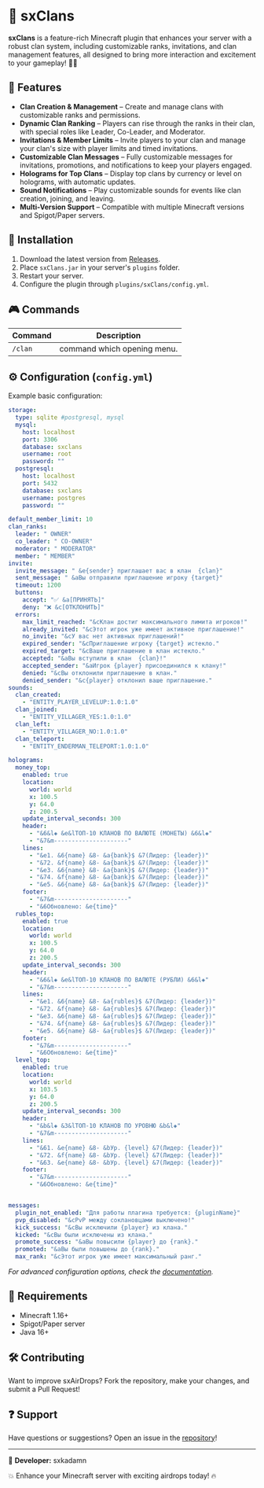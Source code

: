 # 🌟 sxClans

**sxClans** is a feature-rich Minecraft plugin that enhances your server with a robust clan system, including customizable ranks, invitations, and clan management features, all designed to bring more interaction and excitement to your gameplay! 🏰👑

## 🚀 Features

- **Clan Creation & Management** – Create and manage clans with customizable ranks and permissions.
- **Dynamic Clan Ranking** – Players can rise through the ranks in their clan, with special roles like Leader, Co-Leader, and Moderator.
- **Invitations & Member Limits** – Invite players to your clan and manage your clan's size with player limits and timed invitations.
- **Customizable Clan Messages** – Fully customizable messages for invitations, promotions, and notifications to keep your players engaged.
- **Holograms for Top Clans** – Display top clans by currency or level on holograms, with automatic updates.
- **Sound Notifications** – Play customizable sounds for events like clan creation, joining, and leaving.
- **Multi-Version Support** – Compatible with multiple Minecraft versions and Spigot/Paper servers.

## 👥 Installation

1. Download the latest version from [Releases](https://github.com/sxkadamn/sxClans/releases).
2. Place `sxClans.jar` in your server's `plugins` folder.
3. Restart your server.
4. Configure the plugin through `plugins/sxClans/config.yml`.

## 🎮 Commands  

| Command                      | Description                                   |  
|------------------------------|-----------------------------------------------|  
| `/clan`           | command which opening menu.       |  
## ⚙️ Configuration (`config.yml`)  

Example basic configuration:  

```yaml
storage:
  type: sqlite #postgresql, mysql
  mysql:
    host: localhost
    port: 3306
    database: sxclans
    username: root
    password: ""
  postgresql:
    host: localhost
    port: 5432
    database: sxclans
    username: postgres
    password: ""

default_member_limit: 10
clan_ranks:
  leader: " OWNER"
  co_leader: " CO-OWNER"
  moderator: " MODERATOR"
  member: " MEMBER"
invite:
  invite_message: " &e{sender} приглашает вас в клан  {clan}"
  sent_message: " &aВы отправили приглашение игроку {target}"
  timeout: 1200
  buttons:
    accept: "✅ &a[ПРИНЯТЬ]"
    deny: "❌ &c[ОТКЛОНИТЬ]"
  errors:
    max_limit_reached: "&cКлан достиг максимального лимита игроков!"
    already_invited: "&cЭтот игрок уже имеет активное приглашение!"
    no_invite: "&cУ вас нет активных приглашений!"
    expired_sender: "&cПриглашение игроку {target} истекло."
    expired_target: "&cВаше приглашение в клан истекло."
    accepted: "&aВы вступили в клан  {clan}!"
    accepted_sender: "&aИгрок {player} присоединился к клану!"
    denied: "&cВы отклонили приглашение в клан."
    denied_sender: "&c{player} отклонил ваше приглашение."
sounds:
  clan_created:
    - "ENTITY_PLAYER_LEVELUP:1.0:1.0"
  clan_joined:
    - "ENTITY_VILLAGER_YES:1.0:1.0"
  clan_left:
    - "ENTITY_VILLAGER_NO:1.0:1.0"
  clan_teleport:
    - "ENTITY_ENDERMAN_TELEPORT:1.0:1.0"

holograms:
  money_top:
    enabled: true
    location:
      world: world
      x: 100.5
      y: 64.0
      z: 200.5
    update_interval_seconds: 300
    header:
      - "&6&l◈ &e&lТОП-10 КЛАНОВ ПО ВАЛЮТЕ (МОНЕТЫ) &6&l◈"
      - "&7&m---------------------"
    lines:
      - "&e1. &6{name} &8- &a{bank}$ &7(Лидер: {leader})"
      - "&72. &f{name} &8- &a{bank}$ &7(Лидер: {leader})"
      - "&e3. &6{name} &8- &a{bank}$ &7(Лидер: {leader})"
      - "&74. &f{name} &8- &a{bank}$ &7(Лидер: {leader})"
      - "&e5. &6{name} &8- &a{bank}$ &7(Лидер: {leader})"
    footer:
      - "&7&m---------------------"
      - "&6Обновлено: &e{time}"
  rubles_top:
    enabled: true
    location:
      world: world
      x: 100.5
      y: 64.0
      z: 200.5
    update_interval_seconds: 300
    header:
      - "&6&l◈ &e&lТОП-10 КЛАНОВ ПО ВАЛЮТЕ (РУБЛИ) &6&l◈"
      - "&7&m---------------------"
    lines:
      - "&e1. &6{name} &8- &a{rubles}$ &7(Лидер: {leader})"
      - "&72. &f{name} &8- &a{rubles}$ &7(Лидер: {leader})"
      - "&e3. &6{name} &8- &a{rubles}$ &7(Лидер: {leader})"
      - "&74. &f{name} &8- &a{rubles}$ &7(Лидер: {leader})"
      - "&e5. &6{name} &8- &a{rubles}$ &7(Лидер: {leader})"
    footer:
      - "&7&m---------------------"
      - "&6Обновлено: &e{time}"
  level_top:
    enabled: true
    location:
      world: world
      x: 103.5
      y: 64.0
      z: 200.5
    update_interval_seconds: 300
    header:
      - "&b&l◈ &3&lТОП-10 КЛАНОВ ПО УРОВНЮ &b&l◈"
      - "&7&m---------------------"
    lines:
      - "&61. &e{name} &8- &bУр. {level} &7(Лидер: {leader})"
      - "&72. &f{name} &8- &bУр. {level} &7(Лидер: {leader})"
      - "&63. &e{name} &8- &bУр. {level} &7(Лидер: {leader})"
    footer:
      - "&7&m---------------------"
      - "&6Обновлено: &e{time}"


messages:
  plugin_not_enabled: "Для работы плагина требуется: {pluginName}"
  pvp_disabled: "&cPvP между соклановцами выключено!"
  kick_success: "&cВы исключили {player} из клана."
  kicked: "&cВы были исключены из клана."
  promote_success: "&aВы повысили {player} до {rank}."
  promoted: "&aВы были повышены до {rank}."
  max_rank: "&cЭтот игрок уже имеет максимальный ранг."

```

*For advanced configuration options, check the [documentation](https://github.com/sxkadamn/sxClans/wiki).*  

## 📌 Requirements  

- Minecraft 1.16+  
- Spigot/Paper server  
- Java 16+  

## 🛠️ Contributing  

Want to improve sxAirDrops? Fork the repository, make your changes, and submit a Pull Request!  

## ❓ Support  

Have questions or suggestions? Open an issue in the [repository](https://github.com/sxkadamn/sxClans/issues)!  

---

🔹 **Developer:** sxkadamn  

💥 Enhance your Minecraft server with exciting airdrops today! 🔥
